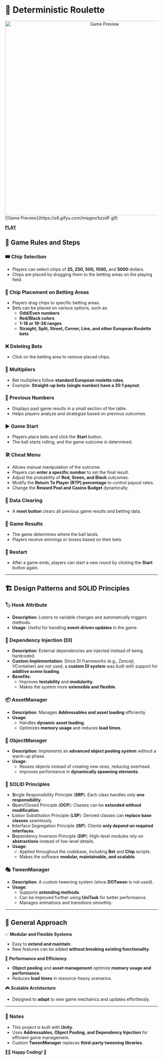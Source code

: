 # 🎰 Deterministic Roulette
<div align="center">
  <img src="https://s6.gifyu.com/images/bzzdF.gif" alt="Game Preview" width="640">
</div>
![Game Preview](https://s6.gifyu.com/images/bzzdF.gif)

[**PLAY**](#)

## 📜 Game Rules and Steps

### 🎟️ Chip Selection
- Players can select chips of **25, 250, 500, 1000,** and **5000** dollars.
- Chips are placed by dragging them to the betting areas on the playing field.

### 🎯 Chip Placement on Betting Areas
- Players drag chips to specific betting areas.
- Bets can be placed on various options, such as:
  - **Odd/Even numbers**
  - **Red/Black colors**
  - **1-18 or 19-36 ranges**
  - **Straight, Split, Street, Corner, Line, and other European Roulette bets**

### ❌ Deleting Bets
- Click on the betting area to remove placed chips.

### 🎲 Multipliers
- Bet multipliers follow **standard European roulette rules**.
- Example: **Straight-up bets (single number) have a 35:1 payout**.

### 🔢 Previous Numbers
- Displays past game results in a small section of the table.
- Helps players analyze and strategize based on previous outcomes.

### ▶️ Game Start
- Players place bets and click the **Start** button.
- The ball starts rolling, and the game outcome is determined.

### 🛠️ Cheat Menu
- Allows manual manipulation of the outcome.
- Players can **enter a specific number** to set the final result.
- Adjust the probability of **Red, Green, and Black** outcomes.
- Modify the **Return To Player (RTP) percentage** to control payout rates.
- Change the **Reward Pool and Casino Budget** dynamically.

### 🧹 Data Clearing
- A **reset button** clears all previous game results and betting data.

### 🎯 Game Results
- The game determines where the ball lands.
- Players receive winnings or losses based on their bets.

### 🔄 Restart
- After a game ends, players can start a new round by clicking the **Start** button again.

---

## 🏗️ Design Patterns and SOLID Principles

### 🏷️ Hook Attribute
- **Description**: Listens to variable changes and automatically triggers methods.
- **Usage**: Useful for handling **event-driven updates** in the game.

### 🔗 Dependency Injection (DI)
- **Description**: External dependencies are injected instead of being hardcoded.
- **Custom Implementation**: Since DI frameworks (e.g., Zencejt, VContainer) are not used, a **custom DI system** was built with support for **additive scene loading**.
- **Benefits**:
  - Improves **testability** and **modularity**.
  - Makes the system more **extensible and flexible**.

### 📦 AssetManager
- **Description**: Manages **Addressables and asset loading** efficiently.
- **Usage**:
  - Handles **dynamic asset loading**.
  - Optimizes **memory usage** and reduces **load times**.

### 🔄 ObjectManager
- **Description**: Implements an **advanced object pooling system** without a warm-up phase.
- **Usage**:
  - Reuses objects instead of creating new ones, reducing overhead.
  - Improves performance in **dynamically spawning elements**.

### 📏 SOLID Principles
- **S**ingle Responsibility Principle (**SRP**): Each class handles only **one responsibility**.
- **O**pen/Closed Principle (**OCP**): Classes can be **extended without modification**.
- **L**iskov Substitution Principle (**LSP**): Derived classes can **replace base classes** seamlessly.
- **I**nterface Segregation Principle (**ISP**): Clients **only depend on required interfaces**.
- **D**ependency Inversion Principle (**DIP**): High-level modules rely on **abstractions** instead of low-level details.
- **Usage**:
  - Applied throughout the codebase, including **Bet** and **Chip** scripts.
  - Makes the software **modular, maintainable, and scalable**.

### 🎭 TweenManager
- **Description**: A custom tweening system (since **DOTween** is not used).
- **Usage**:
  - Supports **extending methods**.
  - Can be improved further using **UniTask** for better performance.
  - Manages animations and transitions smoothly.

---

## 🎯 General Approach
✅ **Modular and Flexible Systems**
- Easy to **extend and maintain**.
- New features can be added **without breaking existing functionality**.

🚀 **Performance and Efficiency**
- **Object pooling** and **asset management** optimize **memory usage and performance**.
- Reduces **load times** in resource-heavy scenarios.

🎮 **Scalable Architecture**
- Designed to **adapt** to new game mechanics and updates effortlessly.

---

### 📌 Notes
- This project is built with **Unity**.
- Uses **Addressables, Object Pooling, and Dependency Injection** for efficient game management.
- Custom **TweenManager** replaces **third-party tweening libraries**.

👨‍💻 **Happy Coding! 🎲**

